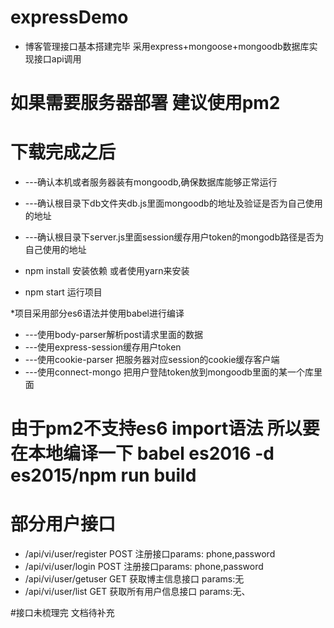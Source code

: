 # expressDemo

* 博客管理接口基本搭建完毕 采用express+mongoose+mongoodb数据库实现接口api调用

# 如果需要服务器部署 建议使用pm2
# 下载完成之后
* ---确认本机或者服务器装有mongoodb,确保数据库能够正常运行
* ---确认根目录下db文件夹db.js里面mongoodb的地址及验证是否为自己使用的地址
* ---确认根目录下server.js里面session缓存用户token的mongodb路径是否为自己使用的地址

* npm install 安装依赖 或者使用yarn来安装
* npm start 运行项目

*项目采用部分es6语法并使用babel进行编译
* ---使用body-parser解析post请求里面的数据
* ---使用express-session缓存用户token
* ---使用cookie-parser 把服务器对应session的cookie缓存客户端
* ---使用connect-mongo 把用户登陆token放到mongoodb里面的某一个库里面

# 由于pm2不支持es6 import语法 所以要在本地编译一下 babel es2016 -d es2015/npm run build

# 部分用户接口
* /api/vi/user/register POST 注册接口params: phone,password
* /api/vi/user/login POST 注册接口params: phone,password
* /api/vi/user/getuser GET 获取博主信息接口 params:无
* /api/vi/user/list GET 获取所有用户信息接口 params:无、


#接口未梳理完 文档待补充
